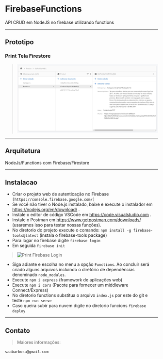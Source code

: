 # FirebaseFunctions
API CRUD em NodeJS no firebase utilizando functions

---

## Prototipo

### Print Tela Firestore

> ![Print Database](https://github.com/saabarbosa/Firebase-firestore/blob/main/firestorejpg.jpg)

---

## Arquitetura

NodeJs/Functions com Firebase/Firestore

---


## Instalacao

- Criar o projeto web de autenticação no Firebase `[https://console.firebase.google.com/]`
- Se você não tiver o Node.js instalado, baixe e execute o instalador em https://nodejs.org/en/download/ .
- Instale o editor de código VSCode em https://code.visualstudio.com .
- Instale o Postman em https://www.getpostman.com/downloads/ (usaremos isso para testar nossas funções).
- No diretorio do projeto execute o comando: `npm install -g firebase-tools@latest` (instala o firebase-tools package)
- Para logar no firebase digite `firebase login`
- Em seguida `firebase init`

> ![Print Firebase Login](https://github.com/saabarbosa/FirebaseFunctions/blob/main/firebase-login.jpg)

- Siga adiante e escolha no menu a opção `Functions`. Ao concluir será criado alguns arquivos incluindo o diretório de dependências denominado `node_modules`.
- Execute `npm i express` (framework de aplicações web)
- Execute `npm i cors` (Pacote para fornecer um middleware Connect/Express)
- No diretorio functions substitua o arquivo `index.js` por este do git e teste `npm run serve`
- Caso queira subir para nuvem digite no diretorio funcions `firebase deploy`

---

## Contato

> Maiores informações:

```shell
saabarbosa@gmail.com
```

